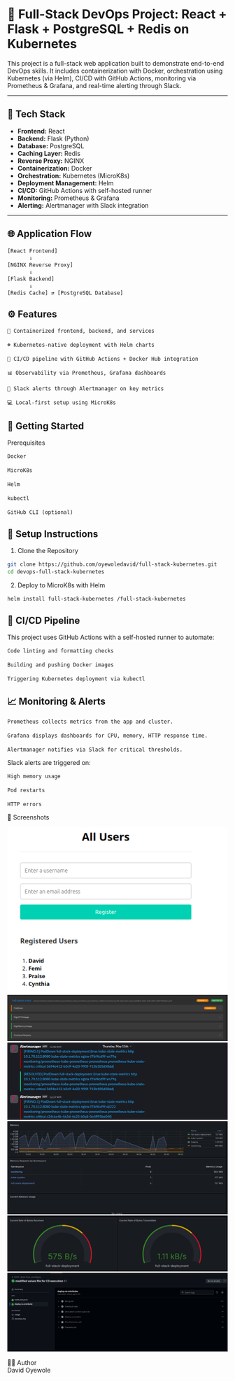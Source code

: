 # 🚀 Full-Stack DevOps Project: React + Flask + PostgreSQL + Redis on Kubernetes

This project is a full-stack web application built to demonstrate end-to-end DevOps skills. It includes containerization with Docker, orchestration using Kubernetes (via Helm), CI/CD with GitHub Actions, monitoring via Prometheus & Grafana, and real-time alerting through Slack.

---

## 🧱 Tech Stack

- **Frontend:** React
- **Backend:** Flask (Python)
- **Database:** PostgreSQL
- **Caching Layer:** Redis
- **Reverse Proxy:** NGINX
- **Containerization:** Docker
- **Orchestration:** Kubernetes (MicroK8s)
- **Deployment Management:** Helm
- **CI/CD:** GitHub Actions with self-hosted runner
- **Monitoring:** Prometheus & Grafana
- **Alerting:** Alertmanager with Slack integration

---

## 🌐 Application Flow

```text
[React Frontend] 
       ↓
[NGINX Reverse Proxy]
       ↓
[Flask Backend]
       ↓
[Redis Cache] ⇄ [PostgreSQL Database]
```

## ⚙️ Features

    🐳 Containerized frontend, backend, and services

    ☸️ Kubernetes-native deployment with Helm charts

    🔁 CI/CD pipeline with GitHub Actions + Docker Hub integration

    📊 Observability via Prometheus, Grafana dashboards

    🚨 Slack alerts through Alertmanager on key metrics

    💻 Local-first setup using MicroK8s

## 🚀 Getting Started
Prerequisites

    Docker

    MicroK8s

    Helm

    kubectl

    GitHub CLI (optional)  
  
## 🔧 Setup Instructions  

1. Clone the Repository

```bash
git clone https://github.com/oyewoledavid/full-stack-kubernetes.git
cd devops-full-stack-kubernetes
``` 

2. Deploy to MicroK8s with Helm

```bash
helm install full-stack-kubernetes /full-stack-kubernetes
```

## 🔁 CI/CD Pipeline

This project uses GitHub Actions with a self-hosted runner to automate:

    Code linting and formatting checks

    Building and pushing Docker images

    Triggering Kubernetes deployment via kubectl


## 📈 Monitoring & Alerts

    Prometheus collects metrics from the app and cluster.

    Grafana displays dashboards for CPU, memory, HTTP response time.

    Alertmanager notifies via Slack for critical thresholds.

Slack alerts are triggered on:

    High memory usage

    Pod restarts

    HTTP errors

📸 Screenshots

 ![Frontend](/images/Client.png)
 ![Prometheus UI](/images/prometheus.png)
 ![Alert](/images/Alert.png)
 ![Grafana](/images/grafana1.png)
 ![Grafana](/images/grafana2.png)
 ![CI/CD](/images/CD.png)



🧑‍💻 Author  
David Oyewole
